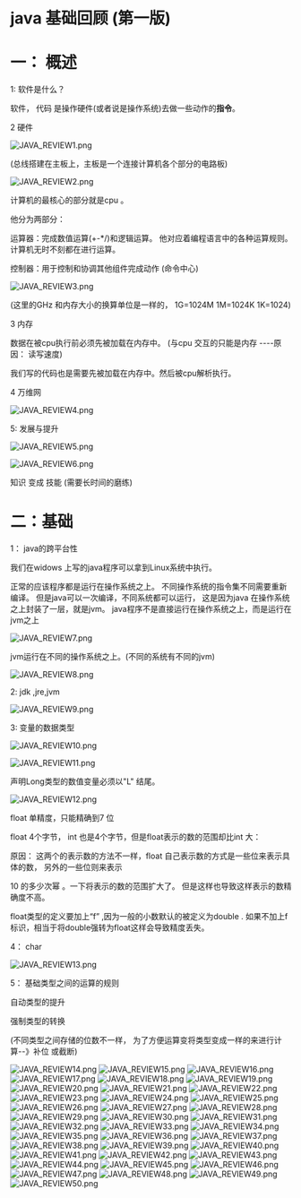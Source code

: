 # java 基础回顾 (第一版)



# 一： 概述

1: 软件是什么？

 软件， 代码 是操作硬件(或者说是操作系统)去做一些动作的**指令**。

2 硬件

![JAVA_REVIEW1.png](https://github.com/zhaodahan/zhao_Note/blob/master/wiki_img/JAVA_REVIEW1.png?raw=true)

(总线搭建在主板上，主板是一个连接计算机各个部分的电路板)

![JAVA_REVIEW2.png](https://github.com/zhaodahan/zhao_Note/blob/master/wiki_img/JAVA_REVIEW2.png?raw=true)

计算机的最核心的部分就是cpu 。 

他分为两部分：

运算器：完成数值运算(+-*/)和逻辑运算。 他对应着编程语言中的各种运算规则。 计算机无时不刻都在进行运算。

控制器：用于控制和协调其他组件完成动作 (命令中心)

![JAVA_REVIEW3.png](https://github.com/zhaodahan/zhao_Note/blob/master/wiki_img/JAVA_REVIEW3.png?raw=true)

(这里的GHz 和内存大小的换算单位是一样的， 1G=1024M 1M=1024K  1K=1024)



3 内存

数据在被cpu执行前必须先被加载在内存中。  (与cpu 交互的只能是内存 ----原因： 读写速度)

我们写的代码也是需要先被加载在内存中。然后被cpu解析执行。



4 万维网

![JAVA_REVIEW4.png](https://github.com/zhaodahan/zhao_Note/blob/master/wiki_img/JAVA_REVIEW4.png?raw=true)

5: 发展与提升

![JAVA_REVIEW5.png](https://github.com/zhaodahan/zhao_Note/blob/master/wiki_img/JAVA_REVIEW5.png?raw=true)

![JAVA_REVIEW6.png](https://github.com/zhaodahan/zhao_Note/blob/master/wiki_img/JAVA_REVIEW6.png?raw=true)

知识 变成 技能 (需要长时间的磨练)

# 二：基础

1： java的跨平台性

我们在widows 上写的java程序可以拿到Linux系统中执行。 

正常的应该程序都是运行在操作系统之上。 不同操作系统的指令集不同需要重新编译。 但是java可以一次编译，不同系统都可以运行， 这是因为java 在操作系统之上封装了一层，就是jvm。 java程序不是直接运行在操作系统之上，而是运行在jvm之上

![JAVA_REVIEW7.png](https://github.com/zhaodahan/zhao_Note/blob/master/wiki_img/JAVA_REVIEW7.png?raw=true)

jvm运行在不同的操作系统之上。(不同的系统有不同的jvm)

![JAVA_REVIEW8.png](https://github.com/zhaodahan/zhao_Note/blob/master/wiki_img/JAVA_REVIEW8.png?raw=true)

2: jdk ,jre,jvm

![JAVA_REVIEW9.png](https://github.com/zhaodahan/zhao_Note/blob/master/wiki_img/JAVA_REVIEW9.png?raw=true)



3: 变量的数据类型

![JAVA_REVIEW10.png](https://github.com/zhaodahan/zhao_Note/blob/master/wiki_img/JAVA_REVIEW10.png?raw=true)

![JAVA_REVIEW11.png](https://github.com/zhaodahan/zhao_Note/blob/master/wiki_img/JAVA_REVIEW11.png?raw=true)

声明Long类型的数值变量必须以"L" 结尾。

![JAVA_REVIEW12.png](https://github.com/zhaodahan/zhao_Note/blob/master/wiki_img/JAVA_REVIEW12.png?raw=true)

float 单精度，只能精确到7 位

float 4个字节， int 也是4个字节，但是float表示的数的范围却比int 大：

原因： 这两个的表示数的方法不一样，float 自己表示数的方式是一些位来表示具体的数， 另外的一些位则来表示

10 的多少次幂 。一下将表示的数的范围扩大了。 但是这样也导致这样表示的数精确度不高。

float类型的定义要加上“f” ,因为一般的小数默认的被定义为double . 如果不加上f标识，相当于将double强转为float这样会导致精度丢失。



4： char

![JAVA_REVIEW13.png](https://github.com/zhaodahan/zhao_Note/blob/master/wiki_img/JAVA_REVIEW13.png?raw=true)

5： 基础类型之间的运算的规则

自动类型的提升

强制类型的转换

(不同类型之间存储的位数不一样， 为了方便运算变将类型变成一样的来进行计算--》补位 或截断)




![JAVA_REVIEW14.png](https://github.com/zhaodahan/zhao_Note/blob/master/wiki_img/JAVA_REVIEW14.png?raw=true)
![JAVA_REVIEW15.png](https://github.com/zhaodahan/zhao_Note/blob/master/wiki_img/JAVA_REVIEW15.png?raw=true)
![JAVA_REVIEW16.png](https://github.com/zhaodahan/zhao_Note/blob/master/wiki_img/JAVA_REVIEW16.png?raw=true)
![JAVA_REVIEW17.png](https://github.com/zhaodahan/zhao_Note/blob/master/wiki_img/JAVA_REVIEW17.png?raw=true)
![JAVA_REVIEW18.png](https://github.com/zhaodahan/zhao_Note/blob/master/wiki_img/JAVA_REVIEW18.png?raw=true)
![JAVA_REVIEW19.png](https://github.com/zhaodahan/zhao_Note/blob/master/wiki_img/JAVA_REVIEW19.png?raw=true)
![JAVA_REVIEW20.png](https://github.com/zhaodahan/zhao_Note/blob/master/wiki_img/JAVA_REVIEW20.png?raw=true)
![JAVA_REVIEW21.png](https://github.com/zhaodahan/zhao_Note/blob/master/wiki_img/JAVA_REVIEW21.png?raw=true)
![JAVA_REVIEW22.png](https://github.com/zhaodahan/zhao_Note/blob/master/wiki_img/JAVA_REVIEW22.png?raw=true)
![JAVA_REVIEW23.png](https://github.com/zhaodahan/zhao_Note/blob/master/wiki_img/JAVA_REVIEW23.png?raw=true)
![JAVA_REVIEW24.png](https://github.com/zhaodahan/zhao_Note/blob/master/wiki_img/JAVA_REVIEW24.png?raw=true)
![JAVA_REVIEW25.png](https://github.com/zhaodahan/zhao_Note/blob/master/wiki_img/JAVA_REVIEW25.png?raw=true)
![JAVA_REVIEW26.png](https://github.com/zhaodahan/zhao_Note/blob/master/wiki_img/JAVA_REVIEW26.png?raw=true)
![JAVA_REVIEW27.png](https://github.com/zhaodahan/zhao_Note/blob/master/wiki_img/JAVA_REVIEW27.png?raw=true)
![JAVA_REVIEW28.png](https://github.com/zhaodahan/zhao_Note/blob/master/wiki_img/JAVA_REVIEW28.png?raw=true)
![JAVA_REVIEW29.png](https://github.com/zhaodahan/zhao_Note/blob/master/wiki_img/JAVA_REVIEW29.png?raw=true)
![JAVA_REVIEW30.png](https://github.com/zhaodahan/zhao_Note/blob/master/wiki_img/JAVA_REVIEW30.png?raw=true)
![JAVA_REVIEW31.png](https://github.com/zhaodahan/zhao_Note/blob/master/wiki_img/JAVA_REVIEW31.png?raw=true)
![JAVA_REVIEW32.png](https://github.com/zhaodahan/zhao_Note/blob/master/wiki_img/JAVA_REVIEW32.png?raw=true)
![JAVA_REVIEW33.png](https://github.com/zhaodahan/zhao_Note/blob/master/wiki_img/JAVA_REVIEW33.png?raw=true)
![JAVA_REVIEW34.png](https://github.com/zhaodahan/zhao_Note/blob/master/wiki_img/JAVA_REVIEW34.png?raw=true)
![JAVA_REVIEW35.png](https://github.com/zhaodahan/zhao_Note/blob/master/wiki_img/JAVA_REVIEW35.png?raw=true)
![JAVA_REVIEW36.png](https://github.com/zhaodahan/zhao_Note/blob/master/wiki_img/JAVA_REVIEW36.png?raw=true)
![JAVA_REVIEW37.png](https://github.com/zhaodahan/zhao_Note/blob/master/wiki_img/JAVA_REVIEW37.png?raw=true)
![JAVA_REVIEW38.png](https://github.com/zhaodahan/zhao_Note/blob/master/wiki_img/JAVA_REVIEW38.png?raw=true)
![JAVA_REVIEW39.png](https://github.com/zhaodahan/zhao_Note/blob/master/wiki_img/JAVA_REVIEW39.png?raw=true)
![JAVA_REVIEW40.png](https://github.com/zhaodahan/zhao_Note/blob/master/wiki_img/JAVA_REVIEW40.png?raw=true)
![JAVA_REVIEW41.png](https://github.com/zhaodahan/zhao_Note/blob/master/wiki_img/JAVA_REVIEW41.png?raw=true)
![JAVA_REVIEW42.png](https://github.com/zhaodahan/zhao_Note/blob/master/wiki_img/JAVA_REVIEW42.png?raw=true)
![JAVA_REVIEW43.png](https://github.com/zhaodahan/zhao_Note/blob/master/wiki_img/JAVA_REVIEW43.png?raw=true)
![JAVA_REVIEW44.png](https://github.com/zhaodahan/zhao_Note/blob/master/wiki_img/JAVA_REVIEW44.png?raw=true)
![JAVA_REVIEW45.png](https://github.com/zhaodahan/zhao_Note/blob/master/wiki_img/JAVA_REVIEW45.png?raw=true)
![JAVA_REVIEW46.png](https://github.com/zhaodahan/zhao_Note/blob/master/wiki_img/JAVA_REVIEW46.png?raw=true)
![JAVA_REVIEW47.png](https://github.com/zhaodahan/zhao_Note/blob/master/wiki_img/JAVA_REVIEW47.png?raw=true)
![JAVA_REVIEW48.png](https://github.com/zhaodahan/zhao_Note/blob/master/wiki_img/JAVA_REVIEW48.png?raw=true)
![JAVA_REVIEW49.png](https://github.com/zhaodahan/zhao_Note/blob/master/wiki_img/JAVA_REVIEW49.png?raw=true)
![JAVA_REVIEW50.png](https://github.com/zhaodahan/zhao_Note/blob/master/wiki_img/JAVA_REVIEW50.png?raw=true)

